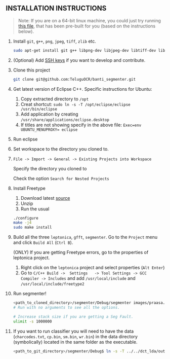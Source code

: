 INSTALLATION INSTRUCTIONS
-------------------------

> Note: If you are on a 64-bit linux machine, you could just try running [this 	file](https://stanford.edu/~rakesha/banti/banti_segmenter), that has been pre-built for you (based on the 	instructions below). 

1. Install `git`, `g++`, `png`, `jpeg`, `tiff`, `zlib` etc.
	```sh
	sudo apt-get install git g++ libpng-dev libjpeg-dev libtiff-dev libz-dev
	```

1. (Optional) Add [SSH keys](https://help.github.com/articles/generating-ssh-keys) if you want to develop and contribute.

1. Clone this project
	```sh
	git clone git@github.com:TeluguOCR/banti_segmenter.git
	```

1. Get latest version of Eclipse C++. Specific instructions for Ubuntu:
	1. Copy extracted directory to `/opt`
	1. Creat shortcut: `sudo ln -s -T /opt/eclipse/eclipse /usr/bin/eclipse`
	1. Add application by creating `/usr/share/applications/eclipse.desktop`
	1. If titles are not showing specify in the above file: `Exec=env UBUNTU_MENUPROXY= eclipse`

1. Run eclipse

1. Set workspace to the directory you cloned to.

1. `File -> Import -> General -> Existing Projects into Workspace`

	Specify the directory you cloned to 
	
	Check the option `Search for Nested Projects`

1. Install Freetype
	1. Download latest [source](http://sourceforge.net/projects/freetype/files/freetype2/)
	1. Unzip 
	1. Run the usual
	```sh
	./configure
	make -j4 
	sudo make install
	```

1. Build all the three `leptonica`, `gfft`, `segmenter`. Go to the `Project` menu and click `Build All` (`Ctrl B`).

	(ONLY) If you are getting Freetype errors, go to the properties of leptonica project.
	1. Right click on the `leptonica` project and select properties (`Alt Enter`) 
	2. Go to `C/C++ Build ->  Settings   -> Tool Settings -> GCC Compiler -> Includes` and add `/usr/local/include` and `/usr/local/include/freetype2`

1. Run segmenter! 
	```sh
	<path_to_cloned_directory>/segmenter/Debug/segmenter images/praasa.tif 6 1	
	# Run with no arguments to see all the options.

	# Increase stack size if you are getting a Seg Fault. 
	ulimit -s 1000000
	```

1. If you want to run classifier you will need to have the data (`charcodes.txt`, `cp.bin`, `sm.bin`, `wr.bin`) in the data directory (symbolically) located in the same folder as the executable. 
	```sh
	<path_to_git_directory>/segmenter/Debug$ ln -s -T ../../dct_lda/output
	```